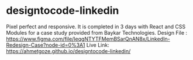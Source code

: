 # designtocode-linkedin
Pixel perfect and responsive. It is completed in 3 days with React and CSS Modules for a case study provided from Baykar Technologies.
Design File : https://www.figma.com/file/IeqgNTYTFMemBSarQnAN8x/LinkedIn-Redesign-Case?node-id=0%3A1
Live Link: https://ahmetgoze.github.io/designtocode-linkedin/
